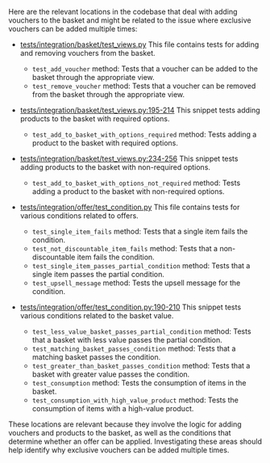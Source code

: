 Here are the relevant locations in the codebase that deal with adding vouchers to the basket and might be related to the issue where exclusive vouchers can be added multiple times:

* [tests/integration/basket/test_views.py](command:vscode.open?tests/integration/basket/test_views.py) This file contains tests for adding and removing vouchers from the basket.
  - `test_add_voucher` method: Tests that a voucher can be added to the basket through the appropriate view.
  - `test_remove_voucher` method: Tests that a voucher can be removed from the basket through the appropriate view.

* [tests/integration/basket/test_views.py:195-214](command:vscode.open?tests/integration/basket/test_views.py:195-214) This snippet tests adding products to the basket with required options.
  - `test_add_to_basket_with_options_required` method: Tests adding a product to the basket with required options.

* [tests/integration/basket/test_views.py:234-256](command:vscode.open?tests/integration/basket/test_views.py:234-256) This snippet tests adding products to the basket with non-required options.
  - `test_add_to_basket_with_options_not_required` method: Tests adding a product to the basket with non-required options.

* [tests/integration/offer/test_condition.py](command:vscode.open?tests/integration/offer/test_condition.py) This file contains tests for various conditions related to offers.
  - `test_single_item_fails` method: Tests that a single item fails the condition.
  - `test_not_discountable_item_fails` method: Tests that a non-discountable item fails the condition.
  - `test_single_item_passes_partial_condition` method: Tests that a single item passes the partial condition.
  - `test_upsell_message` method: Tests the upsell message for the condition.

* [tests/integration/offer/test_condition.py:190-210](command:vscode.open?tests/integration/offer/test_condition.py:190-210) This snippet tests various conditions related to the basket value.
  - `test_less_value_basket_passes_partial_condition` method: Tests that a basket with less value passes the partial condition.
  - `test_matching_basket_passes_condition` method: Tests that a matching basket passes the condition.
  - `test_greater_than_basket_passes_condition` method: Tests that a basket with greater value passes the condition.
  - `test_consumption` method: Tests the consumption of items in the basket.
  - `test_consumption_with_high_value_product` method: Tests the consumption of items with a high-value product.

These locations are relevant because they involve the logic for adding vouchers and products to the basket, as well as the conditions that determine whether an offer can be applied. Investigating these areas should help identify why exclusive vouchers can be added multiple times.
